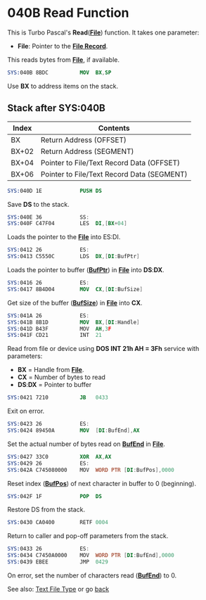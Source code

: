 # 040B Read Function

This is Turbo Pascal's **Read**(**[File](TEXT-FILE-TYPE.md)**) function. It takes one parameter:
- **File**: Pointer to the **[File Record](TEXT-FILE-TYPE.md)**.

This reads bytes from **[File](TEXT-FILE-TYPE.md)**, if available.

```nasm
SYS:040B 8BDC          MOV	BX,SP
```

Use **BX** to address items on the stack.

## Stack after SYS:040B

|Index|Contents                                  |
|-----|------------------------------------------|
|BX   |Return Address (OFFSET)                   |
|BX+02|Return Address (SEGMENT)                  |
|BX+04|Pointer to File/Text Record Data (OFFSET) |
|BX+06|Pointer to File/Text Record Data (SEGMENT)|

```nasm
SYS:040D 1E            PUSH	DS
```

Save **DS** to the stack.

```nasm
SYS:040E 36            SS:
SYS:040F C47F04        LES	DI,[BX+04]
```

Loads the pointer to the **[File](TEXT-FILE-TYPE.md)** into ES:DI.

```nasm
SYS:0412 26            ES:
SYS:0413 C5550C        LDS	DX,[DI:BufPtr]
```

Loads the pointer to buffer (**[BufPtr](TEXT-FILE-TYPE.md)**) in **[File](TEXT-FILE-TYPE.md)** into **DS**:**DX**.

```nasm
SYS:0416 26            ES:
SYS:0417 8B4D04        MOV	CX,[DI:BufSize]
```

Get size of the buffer (**[BufSize](TEXT-FILE-TYPE.md)**) in **[File](TEXT-FILE-TYPE.md)** into **CX**.

```nasm
SYS:041A 26            ES:
SYS:041B 8B1D          MOV	BX,[DI:Handle]
SYS:041D B43F          MOV	AH,3F
SYS:041F CD21          INT	21
```

Read from file or device using **DOS INT 21h AH = 3Fh** service with parameters:
- **BX** = Handle from **[File](TEXT-FILE-TYPE.md)**.
- **CX** = Number of bytes to read
- **DS**:**DX** = Pointer to buffer

```nasm
SYS:0421 7210          JB	0433
```

Exit on error.

```nasm
SYS:0423 26            ES:
SYS:0424 89450A        MOV	[DI:BufEnd],AX
```

Set the actual number of bytes read on  **[BufEnd](TEXT-FILE-TYPE.md)** in **[File](TEXT-FILE-TYPE.md)**.

```nasm
SYS:0427 33C0          XOR	AX,AX
SYS:0429 26            ES:
SYS:042A C745080000    MOV	WORD PTR [DI:BufPos],0000
```

Reset index (**[BufPos](TEXT-FILE-TYPE.md)**) of next character in buffer to 0 (beginning).

```nasm
SYS:042F 1F            POP	DS
```

Restore DS from the stack.

```nasm
SYS:0430 CA0400        RETF	0004
```

Return to caller and pop-off parameters from the stack.

```nasm
SYS:0433 26            ES:
SYS:0434 C7450A0000    MOV	WORD PTR [DI:BufEnd],0000
SYS:0439 EBEE          JMP	0429
```

On error, set the number of characters read (**[BufEnd](TEXT-FILE-TYPE.md)**) to 0.

See also: [Text File Type](TEXT-FILE-TYPE.md) or go [back](../README.md)